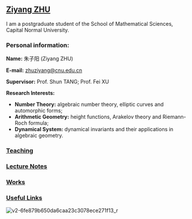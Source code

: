 ## [Ziyang ZHU](https://ziyangzhu.github.io/Home/)
I am a postgraduate student of the School of Mathematical Sciences, Capital Normal University.

### Personal information:

**Name:** 朱子阳 (Ziyang ZHU)

**E-mail:** <a target="_blank" href="http://mail.qq.com/cgi-bin/qm_share?t=qm_mailme&email=i7m5u7u_u7m7v73L6OX_pe7v-qXo5Q" style="text-decoration:none;">zhuziyang@cnu.edu.cn</a>

**Supervisor:** Prof. Shun TANG; Prof. Fei XU

**Research Interests:** 
* **Number Theory:** algebraic number theory, elliptic curves and automorphic forms; 
* **Arithmetic Geometry:** height functions, Arakelov theory and Riemann-Roch formula;
* **Dynamical System:** dynamical invariants and their applications in algebraic geometry.

### [Teaching](https://ziyangzhu.github.io/Teaching/)
### [Lecture Notes](https://ziyangzhu.github.io/Notes/)
### [Works](https://ziyangzhu.github.io/Works/)
### [Useful Links](https://ziyangzhu.github.io/Links/)


![v2-6fe879b650da6caa23c3078ece271f13_r](https://user-images.githubusercontent.com/63255508/141781106-2080dbc5-9491-4d99-a611-91a57aaafffc.jpg)
